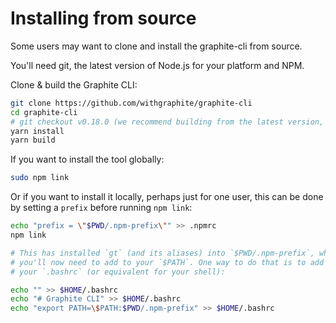 # Installing from source

Some users may want to clone and install the graphite-cli from source.

You'll need git, the latest version of Node.js for your platform and NPM.

Clone & build the Graphite CLI:

```bash
git clone https://github.com/withgraphite/graphite-cli
cd graphite-cli
# git checkout v0.18.0 (we recommend building from the latest version, but this step is optional!)
yarn install
yarn build
```

If you want to install the tool globally:

```bash
sudo npm link
```

Or if you want to install it locally, perhaps just for one user, this can be done by setting a `prefix` before running `npm link`:

```bash
echo "prefix = \"$PWD/.npm-prefix\"" >> .npmrc
npm link

# This has installed `gt` (and its aliases) into `$PWD/.npm-prefix`, which
# you'll now need to add to your `$PATH`. One way to do that is to add it to
# your `.bashrc` (or equivalent for your shell):

echo "" >> $HOME/.bashrc
echo "# Graphite CLI" >> $HOME/.bashrc
echo "export PATH=\$PATH:$PWD/.npm-prefix" >> $HOME/.bashrc
```
